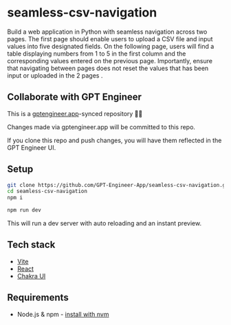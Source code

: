 # seamless-csv-navigation

Build a web application in Python with seamless navigation across two pages. The first page should enable users to upload a CSV file and input values into five designated fields. On the following page, users will find a table displaying numbers from 1 to 5 in the first column and the corresponding values entered on the previous page. Importantly, ensure that navigating between pages does not reset the values that has been input or uploaded in the 2 pages
.

## Collaborate with GPT Engineer

This is a [gptengineer.app](https://gptengineer.app)-synced repository 🌟🤖

Changes made via gptengineer.app will be committed to this repo.

If you clone this repo and push changes, you will have them reflected in the GPT Engineer UI.

## Setup

```sh
git clone https://github.com/GPT-Engineer-App/seamless-csv-navigation.git
cd seamless-csv-navigation
npm i
```

```sh
npm run dev
```

This will run a dev server with auto reloading and an instant preview.

## Tech stack

- [Vite](https://vitejs.dev/)
- [React](https://react.dev/)
- [Chakra UI](https://chakra-ui.com/)

## Requirements

- Node.js & npm - [install with nvm](https://github.com/nvm-sh/nvm#installing-and-updating)
